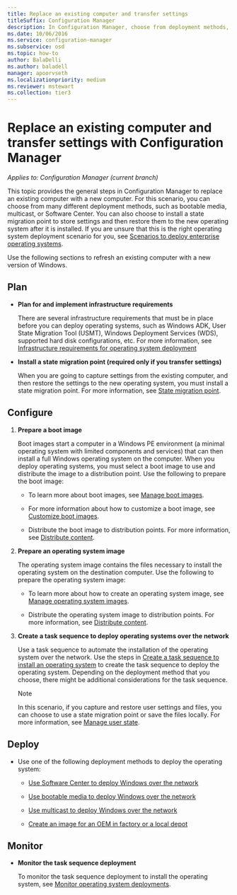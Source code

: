 ```yaml
---
title: Replace an existing computer and transfer settings
titleSuffix: Configuration Manager
description: In Configuration Manager, choose from deployment methods, such as bootable media, multicast, or Software Center, to replace an existing computer with a new computer.
ms.date: 10/06/2016
ms.service: configuration-manager
ms.subservice: osd
ms.topic: how-to
author: BalaDelli
ms.author: baladell
manager: apoorvseth
ms.localizationpriority: medium
ms.reviewer: mstewart
ms.collection: tier3
---
```


# Replace an existing computer and transfer settings with Configuration Manager

*Applies to: Configuration Manager (current branch)*

This topic provides the general steps in Configuration Manager to replace an existing computer with a new computer. For this scenario, you can choose from many different deployment methods, such as bootable media, multicast, or Software Center. You can also  choose to install a state migration point to store settings and then restore them to the new operating system after it is installed. If you are unsure that this is the right operating system deployment scenario for you, see [Scenarios to deploy enterprise operating systems](scenarios-to-deploy-enterprise-operating-systems.md).

 Use the following sections to refresh an existing computer with a new version of Windows.

##  <a name="BKMK_Plan"></a> Plan

-   **Plan for and implement  infrastructure requirements**

     There are several infrastructure requirements that must be in place before you can deploy operating systems, such as Windows ADK, User State Migration Tool (USMT), Windows Deployment Services (WDS), supported hard disk configurations, etc. For more information, see [Infrastructure requirements for operating system deployment](../plan-design/infrastructure-requirements-for-operating-system-deployment.md)

-   **Install a state migration point (required only if you transfer settings)**

     When you are going to capture settings from the existing computer, and then restore the settings to the new operating system, you must install a state migration point. For more information, see [State migration point](../get-started/prepare-site-system-roles-for-operating-system-deployments.md#state-migration-point).

##  <a name="BKMK_Configure"></a> Configure

1.  **Prepare a boot image**

     Boot images start a computer in a Windows PE environment (a minimal operating system with limited components and services) that can then install a full Windows operating system on the computer. When you deploy operating systems, you must select a boot image to use and distribute the image to a distribution point. Use the following to prepare the boot image:

    -   To learn more about boot images, see [Manage boot images](../get-started/manage-boot-images.md).

    -   For more information about how  to customize a boot image, see [Customize boot images](../get-started/customize-boot-images.md).

    -   Distribute the boot image to distribution points. For more information, see [Distribute content](../../core/servers/deploy/configure/deploy-and-manage-content.md#bkmk_distribute).

2.  **Prepare an operating system image**

     The operating system image contains the files necessary to install the operating system on the destination computer. Use the following to prepare the operating system image:

    -   To learn more about how to create an operating system image, see  [Manage operating system images](../get-started/manage-operating-system-images.md).

    -   Distribute the operating system image to distribution points. For more information, see [Distribute content](../../core/servers/deploy/configure/deploy-and-manage-content.md#bkmk_distribute).

3.  **Create a task sequence to deploy operating systems over the network**

     Use a task sequence to automate the installation of the operating system over the network. Use the steps in [Create a task sequence to install an operating system](create-a-task-sequence-to-install-an-operating-system.md) to create the task sequence to deploy the operating system. Depending on the deployment method that you choose, there might be additional considerations for the task sequence.

    > [!NOTE]
    >  In this scenario, if you capture and restore user settings and files, you can choose to use a state migration point or save the files locally. For more information, see [Manage user state](../get-started/manage-user-state.md).

##  <a name="BKMK_Deploy"></a> Deploy

-   Use one of the following deployment methods to deploy the operating system:

    -   [Use Software Center to deploy Windows over the network](use-software-center-to-deploy-windows-over-the-network.md)

    -   [Use bootable media to deploy Windows over the network](use-bootable-media-to-deploy-windows-over-the-network.md)

    -   [Use multicast to deploy Windows over the network](use-multicast-to-deploy-windows-over-the-network.md)

    -   [Create an image for an OEM in factory or a local depot](create-an-image-for-an-oem-in-factory-or-a-local-depot.md)

## Monitor

-   **Monitor the task sequence deployment**

     To monitor the task sequence deployment to install the operating system, see [Monitor operating system deployments](monitor-operating-system-deployments.md).
